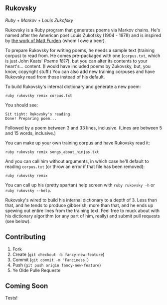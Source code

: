 ## Rukovsky

_Ruby + Markov + Louis Zukofsky_

Rukovsky is a Ruby program that generates poems via Markov chains. He's named after the American poet Louis Zukofsky (1904 - 1978) and is inspired by [the work of Matt Furden](https://github.com/zolrath/marky_markov) (whom I owe a beer).

To prepare Rukovsky for writing poems, he needs a sample text (training corpus) to read from. He comes pre-packaged with one (`corpus.txt`, which is just John Keats' _Poems 1817_), but you can alter its contents to your heart's... content. (I would have included poems by Zukovsky, but, you know, copyright stuff.) You can also add new training corpuses and have Rukovsky read from those instead of his default.

To build Rukovsky's internal dictionary and generate a new poem:

    ruby rukovsky remix corpus.txt

You should see:

    Sit tight: Rukovsky's reading.
    Done! Preparing poem...

Followed by a poem between 3 and 33 lines, inclusive. (Lines are between 5 and 15 words, inclusive.)

You can make up your own training corpus and have Rukovsky read it:

    ruby rukovsky remix songs_about_ninjas.txt

And you can call him without arguments, in which case he'll default to reading `corpus.txt` (or throw an error if that file has been removed):

    ruby rukovsky remix 

You can call up his (pretty spartan) help screen with `ruby rukovsky -h` or `ruby rukovsky --help`.

Rukovsky's wired to build his internal dictionary to a depth of 3. Less than that, and he tends to produce gibberish; more than that, and he ends up spewing out entire lines from the training text. Feel free to muck about with his dictionary algorithm (or any part of him, really) and submit pull requests (see below).

## Contributing

1. Fork
2. Create (`git checkout -b fancy-new-feature`)
3. Commit (`git commit -m 'Fanciness'`)
4. Push (`git push origin fancy-new-feature`)
5. Ye Olde Pulle Requeste

## Coming Soon

Tests!

